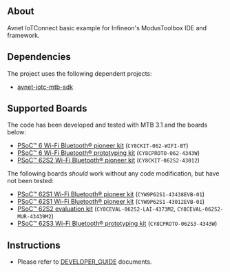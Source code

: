 ## About
Avnet IoTConnect basic example for Infineon's ModusToolbox IDE and framework.

## Dependencies
The project uses the following dependent projects:
* [avnet-iotc-mtb-sdk](https://github.com/avnet-iotconnect/avnet-iotc-mtb-sdk)

## Supported Boards
The code has been developed and tested with MTB 3.1 and the boards below:
- [PSoC&trade; 6 Wi-Fi Bluetooth&reg; pioneer kit](https://www.cypress.com/CY8CKIT-062-WiFi-BT) (`CY8CKIT-062-WIFI-BT`)
- [PSoC&trade; 6 Wi-Fi Bluetooth&reg; prototyping kit](https://www.infineon.com/cms/en/product/evaluation-boards/cy8cproto-062-4343w/) (`CY8CPROTO-062-4343W`)
- [PSoC&trade; 62S2 Wi-Fi Bluetooth&reg; pioneer kit](https://www.infineon.com/cms/en/product/evaluation-boards/cy8ckit-062s2-43012/) (`CY8CKIT-062S2-43012`)

The following boards *should* work without any code modification, but have not been tested:
- [PSoC&trade; 62S1 Wi-Fi Bluetooth&reg; pioneer kit](https://www.infineon.com/cms/en/product/evaluation-boards/cyw9p62s1-43438evb-01/) (`CYW9P62S1-43438EVB-01`)
- [PSoC&trade; 62S1 Wi-Fi Bluetooth&reg; pioneer kit](https://www.infineon.com/cms/en/product/evaluation-boards/cyw9p62s1-43012evb-01/) (`CYW9P62S1-43012EVB-01`)
- [PSoC&trade; 62S2 evaluation kit](https://www.infineon.com/cms/en/product/evaluation-boards/cy8ceval-062s2/) (`CY8CEVAL-062S2-LAI-4373M2`, `CY8CEVAL-062S2-MUR-43439M2`)
- [PSoC&trade; 62S3 Wi-Fi Bluetooth&reg; prototyping kit](https://www.infineon.com/cms/en/product/evaluation-boards/cy8cproto-062s3-4343w/) (`CY8CPROTO-062S3-4343W`)

## Instructions
* Please refer to [DEVELOPER_GUIDE](https://github.com/avnet-iotconnect/iotc-modustoolbox-example/blob/main/DEVELOPER_GUIDE.md) documents.
